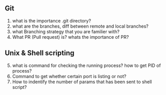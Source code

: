 Git
------
1. what is the importance .git directory?
2. what are the branches, diff between remote and local branches?
3. what Branching strategy that you are familier with? 
4. What PR (Pull request) is? whats the importance of PR?

Unix & Shell scripting 
-----------
5. what is command for checking the running process? how to get PID of process?
6. Command to get whether certain port is listing or not?
7. How to indentify the number of params that has been sent to shell script?
